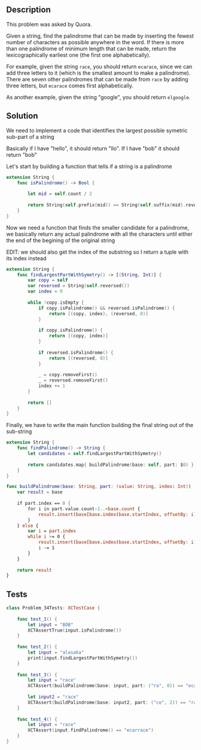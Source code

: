 ## Description

This problem was asked by Quora.

Given a string, find the palindrome that can be made by inserting the fewest number of characters as possible anywhere in the word. If there is more than one palindrome of minimum length that can be made, return the lexicographically earliest one (the first one alphabetically).

For example, given the string `race`, you should return `ecarace`, since we can add three letters to it (which is the smallest amount to make a palindrome). There are seven other palindromes that can be made from `race` by adding three letters, but `ecarace` comes first alphabetically.

As another example, given the string "google", you should return `elgoogle`.

## Solution

We need to implement a code that identifies the largest possible symetric sub-part of a string

Basically if I have "hello", it should return "llo". If I have "bob" it should return "bob"

Let's start by building a function that tells if a string is a palindrome

```swift
extension String {
    func isPalindrome() -> Bool {
        
        let mid = self.count / 2
        
        return String(self.prefix(mid)) == String(self.suffix(mid).reversed())
    }
}
```

Now we need a function that finds the smaller candidate for a palindrome, we basically return any actual palindrome with all the characters until either the end of the begining of the original string
 
EDIT: we should also get the index of the substring so I return a tuple with its index instead

```swift
extension String {
    func findLargestPartWithSymetry() -> [(String, Int)] {
        var copy = self
        var reversed = String(self.reversed())
        var index = 0
        
        while !copy.isEmpty {
            if copy.isPalindrome() && reversed.isPalindrome() {
                return [(copy, index), (reversed, 0)]
            }
            
            if copy.isPalindrome() {
                return [(copy, index)]
            }
            
            if reversed.isPalindrome() {
                return [(reversed, 0)]
            }
            
            _ = copy.removeFirst()
            _ = reversed.removeFirst()
            index += 1
        }
        
        return []
    }
}
```

Finally, we have to write the main function building the final string out of the sub-string

```swift
extension String {
    func findPalindrome() -> String {
        let candidates = self.findLargestPartWithSymetry()
        
        return candidates.map{ buildPalindrome(base: self, part: $0) }.sorted{ $0 < $1 }.first ?? ""
    }
}

func buildPalindrome(base: String, part: (value: String, index: Int)) -> String {
    var result = base
    
    if part.index == 0 {
        for i in part.value.count-1..<base.count {
            result.insert(base[base.index(base.startIndex, offsetBy: i)], at: result.startIndex)
        }
    } else {
        var i = part.index
        while i >= 0 {
            result.insert(base[base.index(base.startIndex, offsetBy: i)], at: result.endIndex)
            i -= 1
        }
    }
    
    return result
}
```

## Tests

```swift
class Problem_34Tests: XCTestCase {
    
    func test_1() {
        let input = "BOB"
        XCTAssertTrue(input.isPalindrome())
    }
    
    func test_2() {
        let input = "alasaka"
        print(input.findLargestPartWithSymetry())
    }
    
    func test_3() {
        let input = "race"
        XCTAssert(buildPalindrome(base: input, part: ("ra", 0)) == "ecarace")
        
        let input2 = "race"
        XCTAssert(buildPalindrome(base: input2, part: ("ce", 2)) == "racecar")
    }
    
    func test_4() {
        let input = "race"
        XCTAssert(input.findPalindrome() == "ecarrace")
    }
}
```